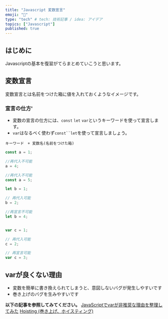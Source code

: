 ```yaml
---
title: "Javascript 変数宣言"
emoji: "🤖"
type: "tech" # tech: 技術記事 / idea: アイデア
topics: ["Javascript"]
published: true
---
```


## はじめに
Javascriptの基本を復習がてらまとめていこうと思います。

## 変数宣言
変数宣言とは名前をつけた箱に値を入れておくようなイメージです。


### 宣言の仕方'
* 変数の宣言の仕方には、`const` `let` `var`というキーワードを使って宣言します。
* `var`はなるベく使わず`const``let`を使って宣言しましょう。

```
キーワード　+ 変数名(名前をつけた箱)
```

```js
const a = 1;

//再代入不可能
a = 4;  

//再代入不可能
const a = 5; 

```

```js
let b = 1;

// 再代入可能
b = 2; 

//再宣言不可能
let b = 4; 

```

```js

var c = 1;

// 再代入可能
c = 2;

// 再宣言可能
var c = 3; 
```

## varが良くない理由
* 変数を簡単に書き換えられてしまうと、意図しないバグが発生しやすいです
* 巻き上げのバグを生みやすいです

**以下の記事を参照してみてください。**
[JavaScriptでvarが非推奨な理由を整理してみた](https://qiita.com/taiju_suzuki/items/49ed558bd837452353b8)
[Hoisting (巻き上げ、ホイスティング)](https://developer.mozilla.org/ja/docs/Glossary/Hoisting)


